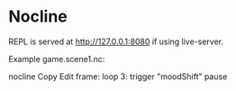 # Nocline

REPL is served at http://127.0.0.1:8080 if using live-server.

Example game.scene1.nc:

nocline
Copy
Edit
frame:
    loop 3:
        trigger "moodShift"
        pause
